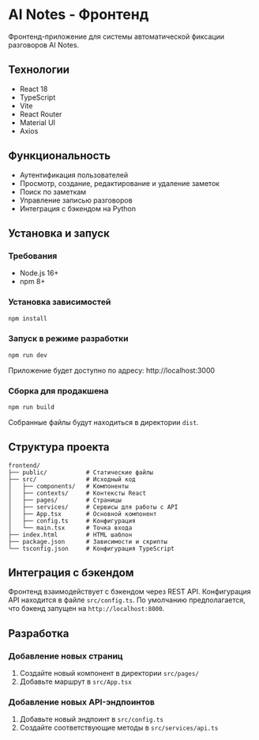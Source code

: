 # AI Notes - Фронтенд

Фронтенд-приложение для системы автоматической фиксации разговоров AI Notes.

## Технологии

- React 18
- TypeScript
- Vite
- React Router
- Material UI
- Axios

## Функциональность

- Аутентификация пользователей
- Просмотр, создание, редактирование и удаление заметок
- Поиск по заметкам
- Управление записью разговоров
- Интеграция с бэкендом на Python

## Установка и запуск

### Требования

- Node.js 16+
- npm 8+

### Установка зависимостей

```bash
npm install
```

### Запуск в режиме разработки

```bash
npm run dev
```

Приложение будет доступно по адресу: http://localhost:3000

### Сборка для продакшена

```bash
npm run build
```

Собранные файлы будут находиться в директории `dist`.

## Структура проекта

```
frontend/
├── public/           # Статические файлы
├── src/              # Исходный код
│   ├── components/   # Компоненты
│   ├── contexts/     # Контексты React
│   ├── pages/        # Страницы
│   ├── services/     # Сервисы для работы с API
│   ├── App.tsx       # Основной компонент
│   ├── config.ts     # Конфигурация
│   └── main.tsx      # Точка входа
├── index.html        # HTML шаблон
├── package.json      # Зависимости и скрипты
└── tsconfig.json     # Конфигурация TypeScript
```

## Интеграция с бэкендом

Фронтенд взаимодействует с бэкендом через REST API. Конфигурация API находится в файле `src/config.ts`. По умолчанию предполагается, что бэкенд запущен на `http://localhost:8000`.

## Разработка

### Добавление новых страниц

1. Создайте новый компонент в директории `src/pages/`
2. Добавьте маршрут в `src/App.tsx`

### Добавление новых API-эндпоинтов

1. Добавьте новый эндпоинт в `src/config.ts`
2. Создайте соответствующие методы в `src/services/api.ts`
